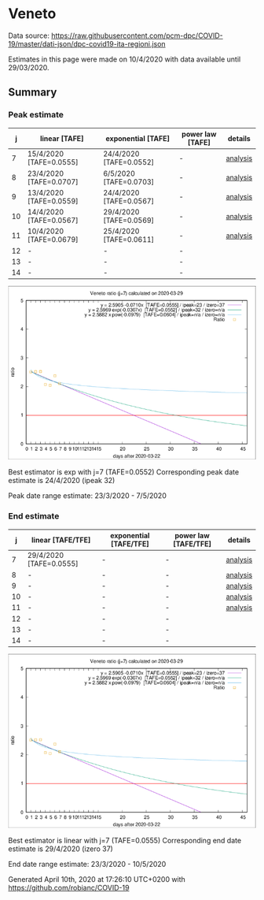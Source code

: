 # Veneto


Data source: https://raw.githubusercontent.com/pcm-dpc/COVID-19/master/dati-json/dpc-covid19-ita-regioni.json

Estimates in this page were made on 10/4/2020 with data available until 29/03/2020.


## Summary 

### Peak estimate 
|j|linear [TAFE]|exponential [TAFE]|power law [TAFE]|details|
|---|----|-----------|---------|-------|
|7|15/4/2020 [TAFE=0.0555]|24/4/2020 [TAFE=0.0552]|-|[analysis](COVID-19_veneto_j7_2020-03-29.md)|
|8|23/4/2020 [TAFE=0.0707]|6/5/2020 [TAFE=0.0703]|-|[analysis](COVID-19_veneto_j8_2020-03-29.md)|
|9|13/4/2020 [TAFE=0.0559]|24/4/2020 [TAFE=0.0567]|-|[analysis](COVID-19_veneto_j9_2020-03-29.md)|
|10|14/4/2020 [TAFE=0.0567]|29/4/2020 [TAFE=0.0569]|-|[analysis](COVID-19_veneto_j10_2020-03-29.md)|
|11|10/4/2020 [TAFE=0.0679]|25/4/2020 [TAFE=0.0611]|-|[analysis](COVID-19_veneto_j11_2020-03-29.md)|
|12|-|-|-||
|13|-|-|-||
|14|-|-|-||

![best peak estimate](COVID-19_veneto_j7_2020-03-29.png)

Best estimator is exp with j=7 (TAFE=0.0552)
Corresponding peak date estimate is 24/4/2020 (ipeak 32)


Peak date range estimate: 23/3/2020 - 7/5/2020

### End estimate 
|j|linear [TAFE/TFE]|exponential [TAFE/TFE]|power law [TAFE/TFE]|details|
|---|----|-----------|---------|-------|
|7|29/4/2020 [TAFE=0.0555]|-|-|[analysis](COVID-19_veneto_j7_2020-03-29.md)|
|8|-|-|-|[analysis](COVID-19_veneto_j8_2020-03-29.md)|
|9|-|-|-|[analysis](COVID-19_veneto_j9_2020-03-29.md)|
|10|-|-|-|[analysis](COVID-19_veneto_j10_2020-03-29.md)|
|11|-|-|-|[analysis](COVID-19_veneto_j11_2020-03-29.md)|
|12|-|-|-||
|13|-|-|-||
|14|-|-|-||

![best zero estimate](COVID-19_veneto_j7_2020-03-29.png)

Best estimator is linear with j=7 (TAFE=0.0555)
Corresponding end date estimate is 29/4/2020 (izero 37)


End date range estimate: 23/3/2020 - 10/5/2020

Generated April 10th, 2020 at 17:26:10 UTC+0200 with https://github.com/robianc/COVID-19
